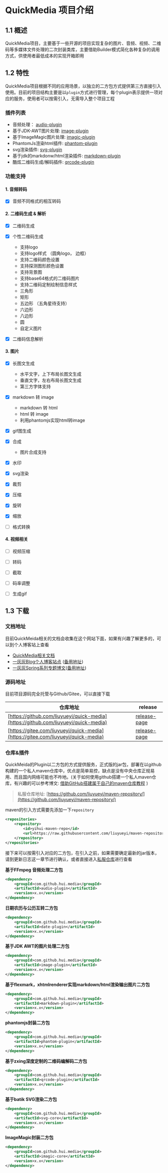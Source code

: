 # QuickMedia 项目介绍

## 1.1 概述

QuickMedia项目，主要基于一些开源的项目实现复杂的图片、音频、视频、二维码等多媒体文件处理的二次封装类库，主要借助Builder模式简化各种复杂的调用方式，供使用者最低成本的实现开箱即用

## 1.2 特性

QuickMedia项目根据不同的应用场景，以独立的二方包方式提供第三方直接引入使用。目前的项目结构主要是以`plugin`方式进行管理，每个plugin表示提供一项对应的服务，使用者可以按需引入，无需导入整个项目工程

### 插件列表

- 音频处理： [audio-plugin](https://github.com/liuyueyi/quick-media/blob/master/plugins/audio-plugin)
- 基于JDK-AWT图片处理: [image-plugin](https://github.com/liuyueyi/quick-media/blob/master/plugins/image-plugin)
- 基于ImageMagic图片处理: [imagic-plugin](https://github.com/liuyueyi/quick-media/blob/master/plugins/imagic-plugin)
- PhantomJs渲染html插件: [phantom-plugin](https://github.com/liuyueyi/quick-media/blob/master/plugins/phantom-plugin)
- svg渲染插件: [svg-plugin](https://github.com/liuyueyi/quick-media/blob/master/plugins/svg-plugin)
- 基于jdk的markdonw/html渲染插件: [markdown-plugin](https://github.com/liuyueyi/quick-media/blob/master/plugins/markdown-plugin)
- 酷炫二维码生成/解码插件: [qrcode-plugin](https://github.com/liuyueyi/quick-media/blob/master/plugins/qrcode-plugin)

### 功能支持

#### 1. 音频转码
   - [x] 音频不同格式的相互转码

#### 2. 二维码生成 & 解析
- [x] 二维码生成
- [x] 个性二维码生成
    - 支持logo
    - 支持logo样式 （圆角logo， 边框）
    - 支持二维码颜色设置
    - 支持探测图形颜色设置
    - 支持背景图
    - 支持base64格式的二维码图片
    - 支持二维码定制绘制信息样式
     - 三角形
     - 矩形
     - 五边形 （五角星待支持）
     - 六边形
     - 八边形
     - 圆
     - 自定义图片
- [x] 二维码信息解析


#### 3. 图片

- [x] 长图文生成
   - 水平文字，上下布局长图文生成
   - 垂直文字，左右布局长图文生成
   - 第三方字体支持
- [x] markdown 转 image
    - markdown 转 html
    - html 转 image
    - 利用phantomjs实现html转image
- [x] gif图生成
- [x] 合成
    - 图片合成支持
- [x] 水印
- [x] svg渲染
- [x] 裁剪
- [x] 压缩
- [x] 旋转
- [x] 缩放
- [ ] 格式转换

    
#### 4. 视频相关

- [ ] 视频压缩
- [ ] 转码
- [ ] 截取
- [ ] 码率调整
- [ ] 生成gif



## 1.3 下载

### 文档地址

目前QuickMeida相关的文档会收集在这个网站下面，如果有兴趣了解更多的，可以到个人博客站上查看

- [QuickMedia相关文档](#)
- [一灰灰Blog个人博客站点](https://blog.hhui.top) ([备用地址](https://liuyueyi.github.io/hexblog/))
- [一灰灰Spring系列专题博文](http://spring.hhui.top)([备用地址](https://liuyueyi.gitee.io/spring-blog/))

### 源码地址

目前项目源码完全托管与Github/Gitee，可以直接下载

| 仓库地址 | release | 
| --- | --- |
| [https://github.com/liuyueyi/quick-media](https://github.com/liuyueyi/quick-media) | [release-page](https://github.com/liuyueyi/quick-media/releases) |
| [https://gitee.com/liuyueyi/quick-media](https://gitee.com/liuyueyi/quick-media) | [release-page](https://gitee.com/liuyueyi/quick-media/releases) |


### 仓库&插件

QuickMeida的Plugin以二方包的方式提供服务，正式版的jar包，部署在以github构建的一个私人maven仓库中，优点是简单易控，缺点是没有中央仓库正规易用、而且国内网络可能也不咋地。(关于如何使用github搭建一个私人maven仓库，有兴趣的可以参考博文: [借助GitHub搭建属于自己的maven仓库教程](https://blog.hhui.top/hexblog/2018/02/12/%E5%80%9F%E5%8A%A9GitHub%E6%90%AD%E5%BB%BA%E5%B1%9E%E4%BA%8E%E8%87%AA%E5%B7%B1%E7%9A%84maven%E4%BB%93%E5%BA%93%E6%95%99%E7%A8%8B/) )

> 私服仓库地址: [https://github.com/liuyueyi/maven-repository/](https://github.com/liuyueyi/maven-repository/)

maven的引入方式需要先添加一下`repository`

```xml
<repositories>
    <repository>
        <id>yihui-maven-repo</id>
        <url>https://raw.githubusercontent.com/liuyueyi/maven-repository/master/repository</url>
    </repository>
</repositories>
```

接下来可以按需引入对应的二方包，在引入之前，如果需要确定最新的jar版本，请到更新日志这一章节进行确认，或者直接进入[私服仓库](https://github.com/liuyueyi/maven-repository/tree/master/repository/com/github/hui/media)进行查看

**基于FFmpeg 音频处理二方包**

```xml
<dependency>
    <groupId>com.github.hui.media</groupId>
    <artifactId>audio-plugin</artifactId>
    <version>x.x</version>
</dependency>
```

**日期农历与公历互转二方包**

```xml
<dependency>
    <groupId>com.github.hui.media</groupId>
    <artifactId>date-plugin</artifactId>
    <version>x.x</version>
</dependency>
```

**基于JDK AWT的图片处理二方包**

```xml
<dependency>
    <groupId>com.github.hui.media</groupId>
    <artifactId>image-plugin</artifactId>
    <version>x.x</version>
</dependency>
```

**基于flexmark，xhtmlrenderer实现markdown/html渲染输出图片二方包**

```xml
<dependency>
    <groupId>com.github.hui.media</groupId>
    <artifactId>markdown-plugin</artifactId>
    <version>x.x</version>
</dependency>
```

**phantomjs封装二方包**

```xml
<dependency>
    <groupId>com.github.hui.media</groupId>
    <artifactId>phantom-plugin</artifactId>
    <version>x.x</version>
</dependency>
```

**基于zxing深度定制的二维码编解码二方包**

```xml
<dependency>
    <groupId>com.github.hui.media</groupId>
    <artifactId>qrcode-plugin</artifactId>
    <version>x.x</version>
</dependency>
```

**基于batik SVG渲染二方包**

```xml
<dependency>
    <groupId>com.github.hui.media</groupId>
    <artifactId>svg-core</artifactId>
    <version>x.x</version>
</dependency>
```

**ImageMagic封装二方包**

```xml
<dependency>
    <groupId>com.github.hui.media</groupId>
    <artifactId>imagic-core</artifactId>
    <version>x.x</version>
</dependency>
```